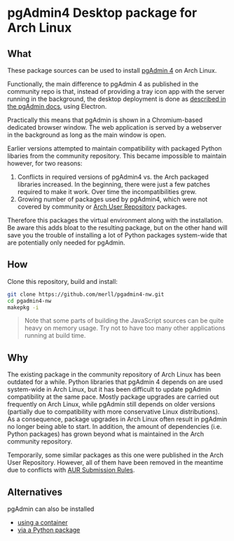 # pgAdmin4 Desktop package for Arch Linux

## What

These package sources can be used to install [pgAdmin 4](https://www.pgadmin.org/) on Arch Linux.

Functionally, the main difference to pgAdmin 4 as published in the community repo
is that, instead of providing a tray icon app with the server running in the background,
the desktop deployment is done as
[described in the pgAdmin docs](https://www.pgadmin.org/docs/pgadmin4/latest/desktop_deployment.html),
using Electron.

Practically this means that pgAdmin is shown in a Chromium-based dedicated browser
window. The web application is served by a webserver in the background as long as
the main window is open.

Earlier versions attempted to maintain compatibility with packaged Python
libaries from the community repository. This became impossible to maintain however,
for two reasons:

1. Conflicts in required versions of pgAdmin4 vs. the Arch packaged libraries increased.
   In the beginning, there were just a few patches required to make it work. Over
   time the incompatibilities grew.
2. Growing number of packages used by pgAdmin4, which were not covered by community
   or [Arch User Repository](https://aur.archlinux.org/) packages.

Therefore this packages the virtual environment along with the installation. Be aware
this adds bloat to the resulting package, but on the other hand will save you the
trouble of installing a lot of Python packages system-wide that are potentially
only needed for pgAdmin.

## How

Clone this repository, build and install:

```sh
git clone https://github.com/merll/pgadmin4-nw.git
cd pgadmin4-nw
makepkg -i
```

> Note that some parts of building the JavaScript sources can be quite heavy on memory
> usage. Try not to have too many other applications running at build time.

## Why

The existing package in the community repository of Arch Linux has been outdated for a
while. Python libraries that pgAdmin 4 depends on are used system-wide in Arch Linux,
but it has been difficult to update pgAdmin compatibility at the same pace. Mostly 
package upgrades are carried out frequently on Arch Linux, while pgAdmin still depends
on older versions (partially due to compatibility with more conservative Linux
distributions). As a consequence, package upgrades in Arch Linux often result in
pgAdmin no longer being able to start. In addition, the amount of dependencies
(i.e. Python packages) has grown beyond what is maintained in the Arch
community repository.

Temporarily, some similar packages as this one were published in the Arch User
Repository. However, all of them have been removed in the meantime due to conflicts with
[AUR Submission Rules](https://wiki.archlinux.org/title/AUR_submission_guidelines).

## Alternatives

pgAdmin can also be installed

* [using a container](https://www.pgadmin.org/docs/pgadmin4/latest/container_deployment.html)
* [via a Python package](https://www.pgadmin.org/download/pgadmin-4-python/)
